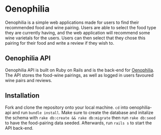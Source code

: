 # Oenophilia 

Oenophilia is a simple web applications made for users to find their recommended food and wine pairing. Users are able to select the food type they are currently having, and the web application will recommend some wine varietals for the users. Users can then select that they chose this pairing for their food and write a review if they wish to.

## Oenophilia API

Oenophilia API is built on Ruby on Rails and is the back-end for [Oenophilia](https://github.com/clarencekwong/oenophilia-fe). The API stores the food-wine pairings, as well as logged in users favoured wine pairs and reviews.

## Installation

Fork and clone the repository onto your local machine. `cd` into oenophilia-api and run `bundle install`. Make sure to create the database and initalize the schema with `rake db:create && rake db:migrate` then run `rake db:seed` to have the food-pairing data seeded. Afterwards, run `rails s` to start the API back-end.
